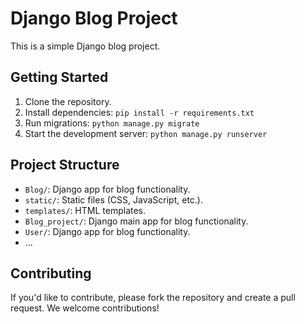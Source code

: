 # Django Blog Project

This is a simple Django blog project.

## Getting Started

1. Clone the repository.
2. Install dependencies: `pip install -r requirements.txt`
3. Run migrations: `python manage.py migrate`
4. Start the development server: `python manage.py runserver`

## Project Structure

- `Blog/`: Django app for blog functionality.
- `static/`: Static files (CSS, JavaScript, etc.).
- `templates/`: HTML templates.
- `Blog_project/`: Django main app for blog functionality.
- `User/`: Django app for blog functionality.
- ...

## Contributing

If you'd like to contribute, please fork the repository and create a pull request. We welcome contributions!


